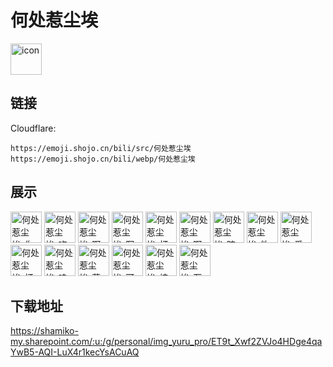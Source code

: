 # 何处惹尘埃
<img src="https://emoji.shojo.cn/bili/src/何处惹尘埃/icon.png" width="50" height="50" alt="icon">

## 链接
Cloudflare:
```
https://emoji.shojo.cn/bili/src/何处惹尘埃
https://emoji.shojo.cn/bili/webp/何处惹尘埃
```
## 展示
<img src="https://emoji.shojo.cn/bili/src/何处惹尘埃/何处惹尘埃-你急了.png" width="50" height="50" alt="何处惹尘埃-你急了">
<img src="https://emoji.shojo.cn/bili/src/何处惹尘埃/何处惹尘埃-吃瓜.png" width="50" height="50" alt="何处惹尘埃-吃瓜">
<img src="https://emoji.shojo.cn/bili/src/何处惹尘埃/何处惹尘埃-啊对对对.png" width="50" height="50" alt="何处惹尘埃-啊对对对">
<img src="https://emoji.shojo.cn/bili/src/何处惹尘埃/何处惹尘埃-写小作文.png" width="50" height="50" alt="何处惹尘埃-写小作文">
<img src="https://emoji.shojo.cn/bili/src/何处惹尘埃/何处惹尘埃-打咩.png" width="50" height="50" alt="何处惹尘埃-打咩">
<img src="https://emoji.shojo.cn/bili/src/何处惹尘埃/何处惹尘埃-啊这.png" width="50" height="50" alt="何处惹尘埃-啊这">
<img src="https://emoji.shojo.cn/bili/src/何处惹尘埃/何处惹尘埃-暗中观察.png" width="50" height="50" alt="何处惹尘埃-暗中观察">
<img src="https://emoji.shojo.cn/bili/src/何处惹尘埃/何处惹尘埃-欸嘿.png" width="50" height="50" alt="何处惹尘埃-欸嘿">
<img src="https://emoji.shojo.cn/bili/src/何处惹尘埃/何处惹尘埃-爱了捏.png" width="50" height="50" alt="何处惹尘埃-爱了捏">
<img src="https://emoji.shojo.cn/bili/src/何处惹尘埃/何处惹尘埃-打call.png" width="50" height="50" alt="何处惹尘埃-打call">
<img src="https://emoji.shojo.cn/bili/src/何处惹尘埃/何处惹尘埃-呜呜呜.png" width="50" height="50" alt="何处惹尘埃-呜呜呜">
<img src="https://emoji.shojo.cn/bili/src/何处惹尘埃/何处惹尘埃-慕了慕了.png" width="50" height="50" alt="何处惹尘埃-慕了慕了">
<img src="https://emoji.shojo.cn/bili/src/何处惹尘埃/何处惹尘埃-可怜巴巴.png" width="50" height="50" alt="何处惹尘埃-可怜巴巴">
<img src="https://emoji.shojo.cn/bili/src/何处惹尘埃/何处惹尘埃-接招吧.png" width="50" height="50" alt="何处惹尘埃-接招吧">
<img src="https://emoji.shojo.cn/bili/src/何处惹尘埃/何处惹尘埃-万策尽.png" width="50" height="50" alt="何处惹尘埃-万策尽">

## 下载地址

https://shamiko-my.sharepoint.com/:u:/g/personal/img_yuru_pro/ET9t_Xwf2ZVJo4HDge4qaYwB5-AQI-LuX4r1kecYsACuAQ